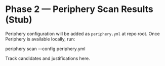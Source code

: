 # Phase 2 — Periphery Scan Results (Stub)

Periphery configuration will be added as `periphery.yml` at repo root. Once Periphery is available locally, run:

periphery scan --config periphery.yml

Track candidates and justifications here.


